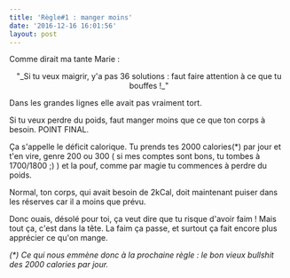 ```yaml
---
title: 'Règle#1 : manger moins'
date: '2016-12-16 16:01:56'
layout: post
---
```

Comme dirait ma tante Marie :

<p style="text-align: center;">"_Si tu veux maigrir, y'a pas 36 solutions : faut faire attention à ce que tu bouffes !_"</p>

<span style="letter-spacing: 0.01em;">Dans les grandes lignes elle avait pas vraiment tort.</span>  

Si tu veux perdre du poids, faut manger moins que ce que ton corps à besoin. POINT FINAL.

Ça s'appelle le déficit calorique. Tu prends tes 2000 calories(\*) par jour et t'en vire, genre 200 ou 300 ( si mes comptes sont bons, tu tombes à 1700/1800 ;) ) et la pouf, comme par magie tu commences à perdre du poids.

Normal, ton corps, qui avait besoin de 2kCal, doit maintenant puiser dans les réserves car il a moins que prévu.

Donc ouais, désolé pour toi, ça veut dire que tu risque d'avoir faim ! Mais tout ça, c'est dans la tête. La faim ça passe, et surtout ça fait encore plus apprécier ce qu'on mange.

*(\*) Ce qui nous emmène donc à la prochaine règle : le bon vieux bullshit des 2000 calories par jour.*